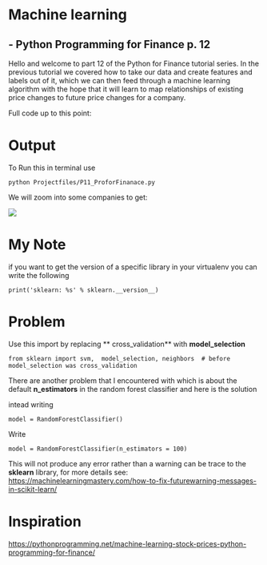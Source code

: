 # Machine learning
## - Python Programming for Finance p. 12

Hello and welcome to part 12 of the Python for Finance tutorial series. In the previous tutorial we covered how to take our data and create features and labels out of it, which we can then feed through a machine learning algorithm with the hope that it will learn to map relationships of existing price changes to future price changes for a company.



Full code up to this point:
# Output
To Run this in terminal use

```
python Projectfiles/P11_ProforFinanace.py
```
We will zoom into some companies to get:

![](./output_graphs/PX-1.png)


# My Note
if you want to get the version of a specific library in your virtualenv you can write the following

```
print('sklearn: %s' % sklearn.__version__)
```



# Problem
Use this import by replacing ** cross_validation** with **model_selection**
```
from sklearn import svm,  model_selection, neighbors  # before model_selection was cross_validation
```

There are another problem that I encountered with which is about the default **n_estimators** in the random forest classifier and here is the solution

intead writing

```
model = RandomForestClassifier()
```
Write
```
model = RandomForestClassifier(n_estimators = 100)
```
This will not produce any error rather than a warning can be trace to the **sklearn** library, for more details see:
https://machinelearningmastery.com/how-to-fix-futurewarning-messages-in-scikit-learn/





# Inspiration

https://pythonprogramming.net/machine-learning-stock-prices-python-programming-for-finance/

